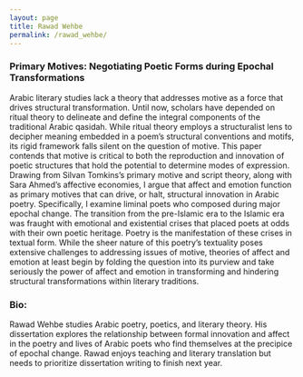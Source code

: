 ```yaml
---
layout: page
title: Rawad Wehbe
permalink: /rawad_wehbe/
---
```


<h3>Primary Motives: Negotiating Poetic Forms during Epochal Transformations</h3>

<p>Arabic literary studies lack a theory that addresses motive as a force that drives structural transformation. Until now, scholars have depended on ritual theory to delineate and define the integral components of the traditional Arabic qasidah. While ritual theory employs a structuralist lens to decipher meaning embedded in a poem’s structural conventions and motifs, its rigid framework falls silent on the question of motive. This paper contends that motive is critical to both the reproduction and innovation of poetic structures that hold the potential to determine modes of expression. Drawing from Silvan Tomkins’s primary motive and script theory, along with Sara Ahmed’s affective economies, I argue that affect and emotion function as primary motives that can drive, or halt, structural innovation in Arabic poetry. Specifically, I examine liminal poets who composed during major epochal change. The transition from the pre-Islamic era to the Islamic era was fraught with emotional and existential crises that placed poets at odds with their own poetic heritage. Poetry is the manifestation of these crises in textual form. While the sheer nature of this poetry’s textuality poses extensive challenges to addressing issues of motive, theories of affect and emotion at least begin by folding the question into its purview and take seriously the power of affect and emotion in transforming and hindering structural transformations within literary traditions.</p>

<h3>Bio:</h3>
<p>Rawad Wehbe studies Arabic poetry, poetics, and literary theory. His dissertation explores the relationship between formal innovation and affect in the poetry and lives of Arabic poets who find themselves at the precipice of epochal change. Rawad enjoys teaching and literary translation but needs to prioritize dissertation writing to finish next year.</p>